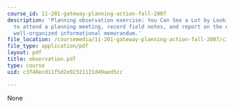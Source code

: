 ```yaml
---
course_id: 11-201-gateway-planning-action-fall-2007
description: 'Planning observation exercise: You Can See a Lot by Looking. Assignment
  to attend a planning meeting, record field notes, and report on the event in a brief,
  well-organized informational memorandum.'
file_location: /coursemedia/11-201-gateway-planning-action-fall-2007/c3f48ecd11f5d2e92321121d49aed5cc_observation.pdf
file_type: application/pdf
layout: pdf
title: observation.pdf
type: course
uid: c3f48ecd11f5d2e92321121d49aed5cc

---
```

None